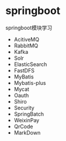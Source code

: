 # springboot
springboot模块学习

- AcitiveMQ
- RabbitMQ
- Kafka
- Solr
- ElasticSearch
- FastDFS
- MyBatis
- Mybatis-plus
- Mycat
- Oauth
- Shiro
- Security
- SpringBatch
- WeixinPay
- QrCode
- MarkDown